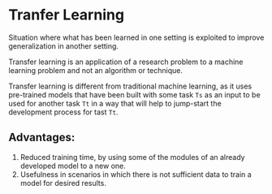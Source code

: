 # Tranfer Learning

Situation where what has been learned in one setting is exploited to improve generalization in another setting.

Transfer learning is an application of a research problem to a machine learning problem and not an algorithm or technique.

Transfer learning is different from traditional machine learning, as it uses pre-trained models that have been built with some task `Ts` as an input to be used for another task `Tt` in a way that will help to jump-start the development process for tast `Tt`.

## Advantages:
1. Reduced training time, by using some of the modules of an already developed model to a new one.
2. Usefulness in scenarios in which there is not sufficient data to train a model for desired results.
